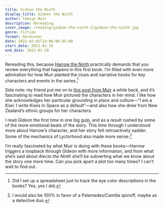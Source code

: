 ```yaml
---
title: Gideon the Ninth
display_title: Gideon the Ninth
author: Tamsyn Muir
description: Rereading.
cover_image: /reading/gideon-the-ninth-2/gideon-the-ninth.jpg
genre: Fiction
format: Hardcover
date: 2021-02-01T14:00:00-05:00
start_date: 2021-01-16
end_date: 2021-01-29
---
```


Rereading this, because [Harrow the Ninth](/reading/harrow-the-ninth) practically demands that you review everything that happens in this first book. I’m filled with even more admiration for how Muir planted the clues and narrative hooks for key characters and events in the series.[^1]

Side note: my friend put me on to [this post from Muir](https://tazmuir.tumblr.com/post/187901634998/hello-i-loved-gideon-the-ninth-so-much-and) a while back, and it’s fascinating to read how Muir pictured the characters in her mind. I like how she acknowledges her particular grounding in place and culture—“I am a Kiwi: I write Kiwis In Space as a default”—and also how she drew from New Zealand’s ethnic groups for her characters.

I read *Gideon* the first time in one big gulp, and as a result rushed by some of the more emotional beats of the story. This time through I understood more about Harrow’s character, and her story felt retroactively sadder. Some of the mechanics of Lyctorhood also made more sense.[^2]

I’m really fascinated by what Muir is doing with these books—*Harrow* triggers a loopback through Gideon with more information, and from what she’s said about *Alecto the Ninth* she’ll be subverting what we know about the story one more time. Can you pick apart a plot too many times? I can’t wait to find out.

[^1]: Did I set up a spreadsheet just to track the eye color descriptions in the books? Yes, yes I did.

[^2]: I would also be 100% in favor of a Palamedes/Camilla spinoff, maybe as a detective duo.